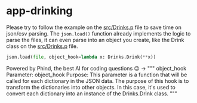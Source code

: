 # app-drinking

Please try to follow the example on the [src/Drinks.p](src/Drinks.py) file to save time on json/csv parsing. The
`json.load()` function already implements the logic to parse the files, it can even parse into an object you create,
like
the Drink class on the [src/Drinks.p](src/Drinks.py) file.

```python
json.load(file, object_hook=lambda x: Drinks.Drink(**x))
```

Powered by Phind, the best AI for coding questions 😉 -> """
object_hook
Parameter: object_hook
Purpose: This parameter is a function that will be called for each dictionary in the JSON data. The purpose of this hook
is to transform the dictionaries into other objects. In this case, it's used to convert each dictionary into an instance
of the Drinks.Drink class.
"""
